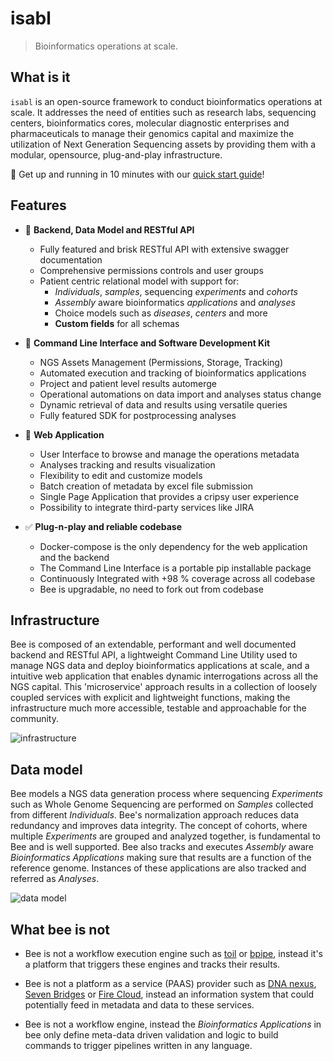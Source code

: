 # isabl

> Bioinformatics operations at scale.

## What is it

`isabl` is an open-source framework to conduct bioinformatics operations at scale. It addresses the need of entities such as research labs, sequencing centers, bioinformatics cores, molecular diagnostic enterprises and pharmaceuticals to manage their genomics capital and maximize the utilization of Next Generation Sequencing assets by providing them with a modular, opensource, plug-and-play infrastructure.

🚀 Get up and running in 10 minutes with our [quick start guide](tutorials/quick_start)!

## Features

* 👾 **Backend, Data Model and RESTful API**
    * Fully featured and brisk RESTful API with extensive swagger documentation
    * Comprehensive permissions controls and user groups
    * Patient centric relational model with support for:
        * *Individuals*, *samples*, sequencing *experiments* and *cohorts*
        * *Assembly* aware bioinformatics *applications* and *analyses*
        * Choice models such as *diseases*, *centers* and more
        * **Custom fields** for all schemas

* 🤖 **Command Line Interface and Software Development Kit**
    * NGS Assets Management (Permissions, Storage, Tracking)
    * Automated execution and tracking of bioinformatics applications
    * Project and patient level results automerge
    * Operational automations on data import and analyses status change
    * Dynamic retrieval of data and results using versatile queries
    * Fully featured SDK for postprocessing analyses

* 🚀 **Web Application**
    * User Interface to browse and manage the operations metadata
    * Analyses tracking and results visualization
    * Flexibility to edit and customize models
    * Batch creation of metadata by excel file submission
    * Single Page Application that provides a cripsy user experience
    * Possibility to integrate third-party services like JIRA

* ✅ **Plug-n-play and reliable codebase**
    * Docker-compose is the only dependency for the web application and the backend
    * The Command Line Interface is a portable pip installable package
    * Continuously Integrated with +98 % coverage across all codebase
    * Bee is upgradable, no need to fork out from codebase

## Infrastructure

Bee is composed of an extendable, performant and well documented backend and RESTful API, a lightweight Command Line Utility used to manage NGS data and deploy bioinformatics applications at scale, and a intuitive web application that enables dynamic interrogations across all the NGS capital. This 'microservice' approach results in a collection of loosely coupled services with explicit and lightweight functions, making the infrastructure much more accessible, testable and approachable for the community.

![infrastructure]

## Data model

Bee models a NGS data generation process where sequencing *Experiments* such as Whole Genome Sequencing are performed on *Samples* collected from different *Individuals*. Bee's normalization approach reduces data redundancy and improves data integrity. The concept of cohorts, where multiple *Experiments* are grouped and analyzed together, is fundamental to Bee and is well supported. Bee also tracks and executes *Assembly* aware *Bioinformatics Applications* making sure that results are a function of the reference genome. Instances of these applications are also tracked and referred as *Analyses*.

![data model]

## What bee is not

* Bee is not a workflow execution engine such as [toil] or [bpipe], instead it's a platform that triggers these engines and tracks their results.

* Bee is not a platform as a service (PAAS) provider such as [DNA nexus], [Seven Bridges] or [Fire Cloud], instead an information system that could potentially feed in metadata and data to these services.

* Bee is not a workflow engine, instead the *Bioinformatics Applications* in bee only define meta-data driven validation and logic to build commands to trigger pipelines written in any language.

[data model]: https://docs.google.com/drawings/d/e/2PACX-1vTfH_lsxbY2RtIS56F_r3FFQEdC1JghHWU5HWG3J5-TLo59FMKuFWIgBaHdJaNO1L-2muoVLIPxWFwg/pub?w=1102&h=484
[infrastructure]: https://docs.google.com/drawings/d/e/2PACX-1vQF28gk8NrZ8nZXi7w8trxHWZRc-j-hWYec3UWdNbXY1WAgT8SNMIZX3B5KEaQ7iEPVzpfj2HAmIpwu/pub?w=1101&h=625

[dna nexus]: https://www.dnanexus.com
[seven bridges]: https://www.sevenbridges.com
[fire cloud]: https://software.broadinstitute.org/firecloud/
[toil]: https://github.com/DataBiosphere/toil
[bpipe]: https://github.com/ssadedin/bpipe
